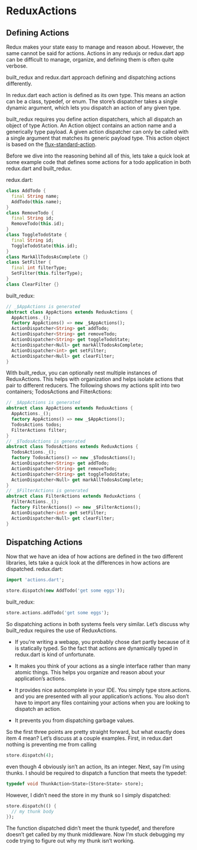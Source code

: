 # ReduxActions

## Defining Actions

Redux makes your state easy to manage and reason about. However, the same cannot be said for actions. Actions in any reduxjs or redux.dart app can be difficult to manage, organize, and defining them is often quite verbose.

built_redux and redux.dart approach defining and dispatching actions differently.

In redux.dart each action is defined as its own type. This means an action can be a class, typedef, or enum. The store’s dispatcher takes a single dynamic argument, which lets you dispatch an action of any given type.

built_redux requires you define action dispatchers, which all dispatch an object of type Action. An Action object contains an action name and a generically type payload. A given action dispatcher can only be called with a single argument that matches its generic payload type. This action object is based on the [flux-standard-action](https://github.com/reduxactions/flux-standard-action).

Before we dive into the reasoning behind all of this, lets take a quick look at some example code that defines some actions for a todo application in both redux.dart and built_redux.

redux.dart:

```dart
class AddTodo {
  final String name;
  AddTodo(this.name);
}
class RemoveTodo {
  final String id;
  RemoveTodo(this.id);
}
class ToggleTodoState {
  final String id;
  ToggleTodoState(this.id);
}
class MarkAllTodosAsComplete {}
class SetFilter {
  final int filterType;
  SetFilter(this.filterType);
}
class ClearFilter {}
```

built_redux:

```dart
// _$AppActions is generated
abstract class AppActions extends ReduxActions {
  AppActions._();
  factory AppActions() => new _$AppActions();
  ActionDispatcher<String> get addTodo;
  ActionDispatcher<String> get removeTodo;
  ActionDispatcher<String> get toggleTodoState;
  ActionDispatcher<Null> get markAllTodosAsComplete;
  ActionDispatcher<int> get setFilter;
  ActionDispatcher<Null> get clearFilter;
}
```

With built_redux, you can optionally nest multiple instances of ReduxActions. This helps with organization and helps isolate actions that pair to different reducers. The following shows my actions split into two containers; TodosActions and FilterActions:

```dart
// _$AppActions is generated
abstract class AppActions extends ReduxActions {
  AppActions._();
  factory AppActions() => new _$AppActions();
  TodosActions todos;
  FilterActions filter;
}
// _$TodosActions is generated
abstract class TodosActions extends ReduxActions {
  TodosActions._();
  factory TodosActions() => new _$TodosActions();
  ActionDispatcher<String> get addTodo;
  ActionDispatcher<String> get removeTodo;
  ActionDispatcher<String> get toggleTodoState;
  ActionDispatcher<Null> get markAllTodosAsComplete;
}
// _$FilterActions is generated
abstract class FilterActions extends ReduxActions {
  FilterActions._();
  factory FilterActions() => new _$FilterActions();
  ActionDispatcher<int> get setFilter;
  ActionDispatcher<Null> get clearFilter;
}
```

## Dispatching Actions

Now that we have an idea of how actions are defined in the two different libraries, lets take a quick look at the differences in how actions are dispatched.
redux.dart:

```dart
import 'actions.dart';

store.dispatch(new AddTodo('get some eggs'));
```

built_redux:

```dart
store.actions.addTodo('get some eggs');
```

So dispatching actions in both systems feels very similar. Let’s discuss why built_redux requires the use of ReduxActions.

- If you're writing a webapp, you probably chose dart partly because of it is statically typed. So the fact that actions are dynamically typed in redux.dart is kind of unfortunate.

- It makes you think of your actions as a single interface rather than many atomic things. This helps you organize and reason about your application’s actions.

- It provides nice autocomplete in your IDE. You simply type store.actions. and you are presented with all your application’s actions. You also don’t have to import any files containing your actions when you are looking to dispatch an action.

- It prevents you from dispatching garbage values.

So the first three points are pretty straight forward, but what exactly does item 4 mean? Let’s discuss at a couple examples. First, in redux.dart nothing is preventing me from calling 

```dart
store.dispatch(4);
```

even though 4 obviously isn’t an action, its an integer. Next, say I’m using thunks. I should be required to dispatch a function that meets the typedef:

```dart
typedef void ThunkAction<State>(Store<State> store);
```

However, I didn’t need the store in my thunk so I simply dispatched:

```dart
store.dispatch(() {
  // my thunk body
});
```

The function dispatched didn’t meet the thunk typedef, and therefore doesn’t get called by my thunk middleware. Now I’m stuck debugging my code trying to figure out why my thunk isn’t working.
